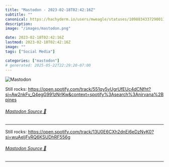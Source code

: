 ```yaml
---
title: "Mastodon - 2023-02-18T02:42:16Z"
subtitle: ""
canonical: https://hachyderm.io/users/mweagle/statuses/109883433729001112
description:
image: "/images/mastodon.png"

date: 2023-02-18T02:42:16Z
lastmod: 2023-02-18T02:42:16Z
image: ""
tags: ["Social Media"]

categories: ["mastodon"]
# generated: 2025-05-22T22:29:20-07:00
---
```

![Mastodon](/images/mastodon.png)

<p>Still rocks: <a href="https://open.spotify.com/track/551qy5vUgrUfEUc4dCNfht?si=Aw2nkFv_Q4egG991zNrlKw&amp;context=spotify%3Asearch%3Anirvana%2Bpines" target="_blank" rel="nofollow noopener noreferrer" translate="no"><span class="invisible">https://</span><span class="ellipsis">open.spotify.com/track/551qy5v</span><span class="invisible">UgrUfEUc4dCNfht?si=Aw2nkFv_Q4egG991zNrlKw&amp;context=spotify%3Asearch%3Anirvana%2Bpines</span></a></p>


###### [Mastodon Source 🐘](https://hachyderm.io/@mweagle/109883433729001112)

___

<p>Still rocks: <a href="https://open.spotify.com/track/13U0E6CXh2dnEi6eDzNyK0?si=wuAeljFvRQ6KSUDhRF556g" target="_blank" rel="nofollow noopener noreferrer" translate="no"><span class="invisible">https://</span><span class="ellipsis">open.spotify.com/track/13U0E6C</span><span class="invisible">Xh2dnEi6eDzNyK0?si=wuAeljFvRQ6KSUDhRF556g</span></a></p>


###### [Mastodon Source 🐘](https://hachyderm.io/@mweagle/109883453887400951)

___
